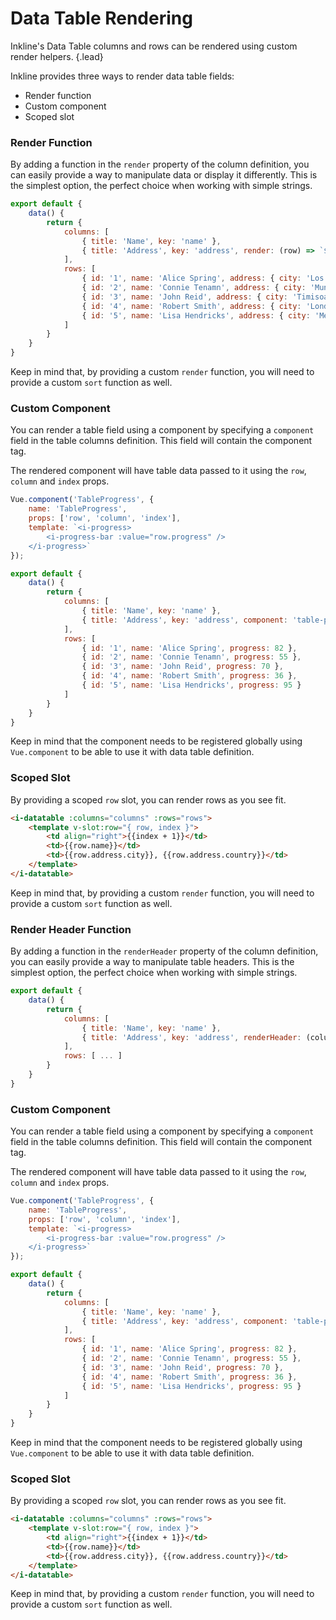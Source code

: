 # Data Table Rendering
Inkline's Data Table columns and rows can be rendered using custom render helpers. {.lead}

Inkline provides three ways to render data table fields:
- Render function
- Custom component
- Scoped slot

### Render Function
By adding a function in the `render` property of the column definition, you can easily provide a way to manipulate data or display it differently. This is the simplest option, the perfect choice when working with simple strings.

~~~js
export default {
    data() {
        return {
            columns: [
                { title: 'Name', key: 'name' },
                { title: 'Address', key: 'address', render: (row) => `${row.address.city}, ${row.address.country}` },
            ],
            rows: [
                { id: '1', name: 'Alice Spring', address: { city: 'Los Angeles', country: 'United States' } },
                { id: '2', name: 'Connie Tenamn', address: { city: 'Munich', country: 'Germany' } },
                { id: '3', name: 'John Reid', address: { city: 'Timisoara', country: 'Romania' } },
                { id: '4', name: 'Robert Smith', address: { city: 'London', country: 'England' } },
                { id: '5', name: 'Lisa Hendricks', address: { city: 'Melbourne', country: 'Australia' } }
            ]
        }
    }
}
~~~

Keep in mind that, by providing a custom `render` function, you will need to provide a custom `sort` function as well.

<i-code-preview title="Data Table Render Function" link="https://github.com/inkline/inkline/tree/master/src/components/Datatable/index.vue">

<i-datatable :columns="columns" :rows="rows" />

<template v-slot:html>

~~~html
<i-datatable :columns="columns" :rows="rows" />
~~~

</template>
<template v-slot:js>

~~~js
export default {
    data() {
        return {
            columns: [
                { title: 'Name', key: 'name' },
                { title: 'Address', key: 'address', render: (row) => `${row.address.city}, ${row.address.country}` },
            ],
            rows: [
                { id: '1', name: 'Alice Spring', address: { city: 'Los Angeles', country: 'United States' } },
                { id: '2', name: 'Connie Tenamn', address: { city: 'Munich', country: 'Germany' } },
                { id: '3', name: 'John Reid', address: { city: 'Timisoara', country: 'Romania' } },
                { id: '4', name: 'Robert Smith', address: { city: 'London', country: 'England' } },
                { id: '5', name: 'Lisa Hendricks', address: { city: 'Melbourne', country: 'Australia' } }
            ]
        }
    }
}
~~~

</template>
</i-code-preview>


### Custom Component
You can render a table field using a component by specifying a `component` field in the table columns definition. This field will contain the component tag. 

The rendered component will have table data passed to it using the `row`, `column` and `index` props.

<div v-pre>

~~~js
Vue.component('TableProgress', {
    name: 'TableProgress',
    props: ['row', 'column', 'index'],
    template: `<i-progress>
        <i-progress-bar :value="row.progress" />
    </i-progress>`
});
~~~

~~~js
export default {
    data() {
        return {
            columns: [
                { title: 'Name', key: 'name' },
                { title: 'Address', key: 'address', component: 'table-progress' },
            ],
            rows: [
                { id: '1', name: 'Alice Spring', progress: 82 },
                { id: '2', name: 'Connie Tenamn', progress: 55 },
                { id: '3', name: 'John Reid', progress: 70 },
                { id: '4', name: 'Robert Smith', progress: 36 },
                { id: '5', name: 'Lisa Hendricks', progress: 95 }
            ]
        }
    }
}
~~~

</div>

<i-code-preview title="Data Table Custom Component" link="https://github.com/inkline/inkline/tree/master/src/components/Datatable/index.vue">

<i-datatable :columns="columnsComponent" :rows="rowsComponent"></i-datatable>

<template v-slot:html>
<div v-pre>

~~~html
<i-datatable :columns="columns" :rows="rows"></i-datatable>
~~~

</div>
</template>
<template v-slot:js>

~~~js
Vue.component('TableProgress', {
    name: 'TableProgress',
    props: ['row', 'column', 'index'],
    template: `<i-progress>
        <i-progress-bar :value="row.progress" />
    </i-progress>`
});
~~~

~~~js
export default {
    data() {
        return {
            columns: [
                { title: 'Name', key: 'name' },
                { title: 'Address', key: 'address', component: 'Address' },
            ],
            rows: [
                { id: '1', name: 'Alice Spring', progress: 82 },
                { id: '2', name: 'Connie Tenamn', progress: 55 },
                { id: '3', name: 'John Reid', progress: 70 },
                { id: '4', name: 'Robert Smith', progress: 36 },
                { id: '5', name: 'Lisa Hendricks', progress: 95 }
            ]
        }
    }
}
~~~

</template>
</i-code-preview>

<i-alert variant="info" class="-code"><template v-slot:icon><i class="icon -info h3"></i></template>Keep in mind that the component needs to be registered globally using `Vue.component` to be able to use it with data table definition.</i-alert>

### Scoped Slot
By providing a scoped `row` slot, you can render rows as you see fit.

<div v-pre>

~~~html
<i-datatable :columns="columns" :rows="rows">
    <template v-slot:row="{ row, index }">
        <td align="right">{{index + 1}}</td>
        <td>{{row.name}}</td>
        <td>{{row.address.city}}, {{row.address.country}}</td>
    </template>
</i-datatable>
~~~

</div>

Keep in mind that, by providing a custom `render` function, you will need to provide a custom `sort` function as well.

<i-code-preview title="Data Table Scoped Slot" link="https://github.com/inkline/inkline/tree/master/src/components/Datatable/index.vue">

<i-datatable :columns="columns" :rows="rows">
    <template v-slot:row="{ row, index }">
        <td align="right">{{index + 1}}</td>
        <td>{{row.name}}</td>
        <td>{{row.address.city}}, {{row.address.country}}</td>
    </template>
</i-datatable>

<template v-slot:html>
<div v-pre>

~~~html
<i-datatable :columns="columns" :rows="rows">
    <template v-slot:row="{ row, index }">
        <td align="right">{{index + 1}}</td>
        <td>{{row.name}}</td>
        <td>{{row.address.city}}, {{row.address.country}}</td>
    </template>
</i-datatable>
~~~

</div>
</template>
<template v-slot:js>

~~~js
export default {
    data() {
        return {
            columns: [
                { title: 'Name', key: 'name' },
                { title: 'Address', key: 'address', render: (row) => `${row.address.city}, ${row.address.country}` },
            ],
            rows: [
                { id: '1', name: 'Alice Spring', address: { city: 'Los Angeles', country: 'United States' } },
                { id: '2', name: 'Connie Tenamn', address: { city: 'Munich', country: 'Germany' } },
                { id: '3', name: 'John Reid', address: { city: 'Timisoara', country: 'Romania' } },
                { id: '4', name: 'Robert Smith', address: { city: 'London', country: 'England' } },
                { id: '5', name: 'Lisa Hendricks', address: { city: 'Melbourne', country: 'Australia' } }
            ]
        }
    }
}
~~~

</template>
</i-code-preview>


### Render Header Function
By adding a function in the `renderHeader` property of the column definition, you can easily provide a way to manipulate table headers. This is the simplest option, the perfect choice when working with simple strings.

~~~js
export default {
    data() {
        return {
            columns: [
                { title: 'Name', key: 'name' },
                { title: 'Address', key: 'address', renderHeader: (column) => column.title.toUpperCase() },
            ],
            rows: [ ... ]
        }
    }
}
~~~

<i-code-preview title="Data Table Render Header Function" link="https://github.com/inkline/inkline/tree/master/src/components/Datatable/index.vue">

<i-datatable :columns="columnsHeader" :rows="rows" />

<template v-slot:html>

~~~html
<i-datatable :columns="columns" :rows="rows" />
~~~

</template>
<template v-slot:js>

~~~js
export default {
    data() {
        return {
            columns: [
                { title: 'Name', key: 'name' },
                { title: 'Address', key: 'address', renderHeader: (column) => column.title.toUpperCase() },
            ],
            rows: [
                { id: '1', name: 'Alice Spring', address: { city: 'Los Angeles', country: 'United States' } },
                { id: '2', name: 'Connie Tenamn', address: { city: 'Munich', country: 'Germany' } },
                { id: '3', name: 'John Reid', address: { city: 'Timisoara', country: 'Romania' } },
                { id: '4', name: 'Robert Smith', address: { city: 'London', country: 'England' } },
                { id: '5', name: 'Lisa Hendricks', address: { city: 'Melbourne', country: 'Australia' } }
            ]
        }
    }
}
~~~

</template>
</i-code-preview>


### Custom Component
You can render a table field using a component by specifying a `component` field in the table columns definition. This field will contain the component tag. 

The rendered component will have table data passed to it using the `row`, `column` and `index` props.

<div v-pre>

~~~js
Vue.component('TableProgress', {
    name: 'TableProgress',
    props: ['row', 'column', 'index'],
    template: `<i-progress>
        <i-progress-bar :value="row.progress" />
    </i-progress>`
});
~~~

~~~js
export default {
    data() {
        return {
            columns: [
                { title: 'Name', key: 'name' },
                { title: 'Address', key: 'address', component: 'table-progress' },
            ],
            rows: [
                { id: '1', name: 'Alice Spring', progress: 82 },
                { id: '2', name: 'Connie Tenamn', progress: 55 },
                { id: '3', name: 'John Reid', progress: 70 },
                { id: '4', name: 'Robert Smith', progress: 36 },
                { id: '5', name: 'Lisa Hendricks', progress: 95 }
            ]
        }
    }
}
~~~

</div>

<i-code-preview title="Data Table Custom Component" link="https://github.com/inkline/inkline/tree/master/src/components/Datatable/index.vue">

<i-datatable :columns="columnsComponent" :rows="rowsComponent"></i-datatable>

<template v-slot:html>
<div v-pre>

~~~html
<i-datatable :columns="columns" :rows="rows"></i-datatable>
~~~

</div>
</template>
<template v-slot:js>

~~~js
Vue.component('TableProgress', {
    name: 'TableProgress',
    props: ['row', 'column', 'index'],
    template: `<i-progress>
        <i-progress-bar :value="row.progress" />
    </i-progress>`
});
~~~

~~~js
export default {
    data() {
        return {
            columns: [
                { title: 'Name', key: 'name' },
                { title: 'Address', key: 'address', component: 'Address' },
            ],
            rows: [
                { id: '1', name: 'Alice Spring', progress: 82 },
                { id: '2', name: 'Connie Tenamn', progress: 55 },
                { id: '3', name: 'John Reid', progress: 70 },
                { id: '4', name: 'Robert Smith', progress: 36 },
                { id: '5', name: 'Lisa Hendricks', progress: 95 }
            ]
        }
    }
}
~~~

</template>
</i-code-preview>

<i-alert variant="info" class="-code"><template v-slot:icon><i class="icon -info h3"></i></template>Keep in mind that the component needs to be registered globally using `Vue.component` to be able to use it with data table definition.</i-alert>

### Scoped Slot
By providing a scoped `row` slot, you can render rows as you see fit.

<div v-pre>

~~~html
<i-datatable :columns="columns" :rows="rows">
    <template v-slot:row="{ row, index }">
        <td align="right">{{index + 1}}</td>
        <td>{{row.name}}</td>
        <td>{{row.address.city}}, {{row.address.country}}</td>
    </template>
</i-datatable>
~~~

</div>

Keep in mind that, by providing a custom `render` function, you will need to provide a custom `sort` function as well.

<i-code-preview title="Data Table Scoped Slot" link="https://github.com/inkline/inkline/tree/master/src/components/Datatable/index.vue">

<i-datatable :columns="columns" :rows="rows">
    <template v-slot:row="{ row, index }">
        <td align="right">{{index + 1}}</td>
        <td>{{row.name}}</td>
        <td>{{row.address.city}}, {{row.address.country}}</td>
    </template>
</i-datatable>

<template v-slot:html>
<div v-pre>

~~~html
<i-datatable :columns="columns" :rows="rows">
    <template v-slot:row="{ row, index }">
        <td align="right">{{index + 1}}</td>
        <td>{{row.name}}</td>
        <td>{{row.address.city}}, {{row.address.country}}</td>
    </template>
</i-datatable>
~~~

</div>
</template>
<template v-slot:js>

~~~js
export default {
    data() {
        return {
            columns: [
                { title: 'Name', key: 'name' },
                { title: 'Address', key: 'address', render: (row) => `${row.address.city}, ${row.address.country}` },
            ],
            rows: [
                { id: '1', name: 'Alice Spring', address: { city: 'Los Angeles', country: 'United States' } },
                { id: '2', name: 'Connie Tenamn', address: { city: 'Munich', country: 'Germany' } },
                { id: '3', name: 'John Reid', address: { city: 'Timisoara', country: 'Romania' } },
                { id: '4', name: 'Robert Smith', address: { city: 'London', country: 'England' } },
                { id: '5', name: 'Lisa Hendricks', address: { city: 'Melbourne', country: 'Australia' } }
            ]
        }
    }
}
~~~

</template>
</i-code-preview>

